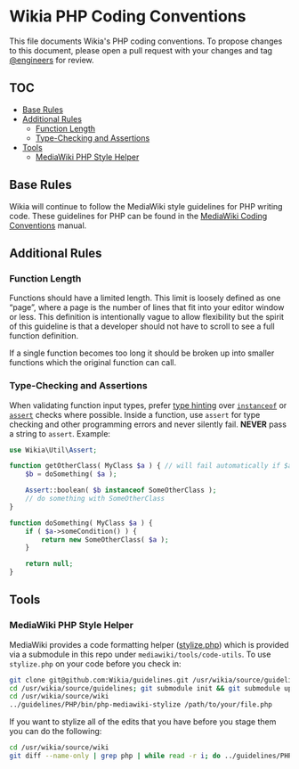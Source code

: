 # Wikia PHP Coding Conventions

This file documents Wikia's PHP coding conventions. To propose changes to this document, please open a pull request
with your changes and tag [@engineers](https://github.com/orgs/Wikia/teams/engineers) for review.


## TOC

* [Base Rules](#base-rules)
* [Additional Rules](#additional-rules)
  * [Function Length](#function-length)
  * [Type-Checking and Assertions](#type-checking-and-assertions)
* [Tools](#tools)
  * [MediaWiki PHP Style Helper](#mediawiki-php-style-helper)

## Base Rules

Wikia will continue to follow the MediaWiki style guidelines for PHP writing code. These guidelines for PHP can be
found in the [MediaWiki Coding Conventions](http://www.mediawiki.org/wiki/Manual:Coding_conventions/PHP) manual.

## Additional Rules

### Function Length

Functions should have a limited length. This limit is loosely defined as one “page”, where a page is the number
of lines that fit into your editor window or less. This definition is intentionally vague to allow flexibility but the
spirit of this guideline is that a developer should not have to scroll to see a full function definition.

If a single function becomes too long it should be broken up into smaller functions which the original function can
call.

### Type-Checking and Assertions

When validating function input types, prefer [type hinting](http://php.net/manual/en/language.oop5.typehinting.php) over
[```instanceof```](http://php.net/manual/en/internals2.opcodes.instanceof.php) or [```assert```](http://php.net/manual/en/function.assert.php)
checks where possible. Inside a function, use ```assert``` for type checking and other programming errors and never
silently fail. **NEVER** pass a string to ```assert```. Example:

```php
use Wikia\Util\Assert;

function getOtherClass( MyClass $a ) { // will fail automatically if $a is not an instance of MyClass
	$b = doSomething( $a );

	Assert::boolean( $b instanceof SomeOtherClass );
	// do something with SomeOtherClass
}

function doSomething( MyClass $a ) {
	if ( $a->someCondition() ) {
		return new SomeOtherClass( $a );
	}

	return null;
}
```

## Tools

### MediaWiki PHP Style Helper

MediaWiki provides a code formatting helper ([stylize.php](https://git.wikimedia.org/blob/mediawiki%2Ftools%2Fcode-utils.git/master/stylize.php))
which is provided via a submodule in this repo under `mediawiki/tools/code-utils`. To use `stylize.php` on your code before you check in:

```sh
git clone git@github.com:Wikia/guidelines.git /usr/wikia/source/guidelines
cd /usr/wikia/source/guidelines; git submodule init && git submodule update
cd /usr/wikia/source/wiki
../guidelines/PHP/bin/php-mediawiki-stylize /path/to/your/file.php
```

If you want to stylize all of the edits that you have before you stage them you can do the following:

```sh
cd /usr/wikia/source/wiki
git diff --name-only | grep php | while read -r i; do ../guidelines/PHP/bin/php-mediawiki-stylize “$i”; done
```
